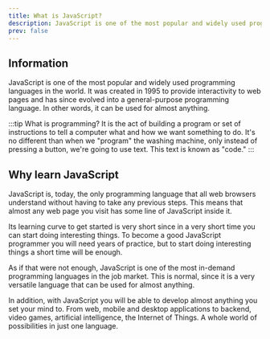 ```yaml
---
title: What is JavaScript?
description: JavaScript is one of the most popular and widely used programming languages ​​in the world. It was created in 1995 to provide interactivity to web pages and has since evolved into a general-purpose programming language. In other words, it can be used for almost anything.
prev: false
---
```


## Information
JavaScript is one of the most popular and widely used programming languages ​​in the world. It was created in 1995 to provide interactivity to web pages and has since evolved into a general-purpose programming language. In other words, it can be used for almost anything.

:::tip
What is programming? It is the act of building a program or set of instructions to tell a computer what and how we want something to do. It's no different than when we "program" the washing machine, only instead of pressing a button, we're going to use text. This text is known as "code."
:::

## Why learn JavaScript
JavaScript is, today, the only programming language that all web browsers understand without having to take any previous steps. This means that almost any web page you visit has some line of JavaScript inside it.

Its learning curve to get started is very short since in a very short time you can start doing interesting things. To become a good JavaScript programmer you will need years of practice, but to start doing interesting things a short time will be enough.

As if that were not enough, JavaScript is one of the most in-demand programming languages ​​in the job market. This is normal, since it is a very versatile language that can be used for almost anything.

In addition, with JavaScript you will be able to develop almost anything you set your mind to. From web, mobile and desktop applications to backend, video games, artificial intelligence, the Internet of Things. A whole world of possibilities in just one language.